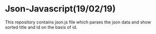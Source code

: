 # Json-Javascript(19/02/19)
This repository contains json.js file which parses the json data and show sorted title and id on the basis of id.
